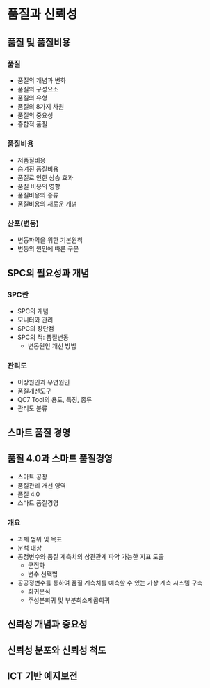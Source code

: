# 품질과 신뢰성
## 품질 및 품질비용
### 품질
- 품질의 개념과 변화
- 품질의 구성요소
- 품질의 유형
- 품질의 8가지 차원
- 품질의 중요성
- 종합적 품질
### 품질비용
- 저품질비용
- 숨겨진 품질비용
- 품질로 인한 상승 효과
- 품질 비용의 영향
- 품질비용의 종류
- 품질비용의 새로운 개념
### 산포(변동)
- 변동파악을 위한 기본원칙
- 변동의 원인에 따른 구분

## SPC의 필요성과 개념
### SPC란
- SPC의 개념
- 모니터와 관리
- SPC의 장단점
- SPC의 적: 품질변동
  - 변동원인 개선 방법
### 관리도
- 이상원인과 우연원인
- 품질개선도구
- QC7 Tool의 용도, 특징, 종류
- 관리도 분류

## 스마트 품질 경영
## 품질 4.0과 스마트 품질경영
- 스마트 공장
- 품질관리 개선 영역
- 품질 4.0
- 스마트 품질경영
### 개요
- 과제 범위 및 목표
- 분석 대상
- 공정변수와 품질 계측치의 상관관계 파악 가능한 지표 도출
  - 군집화
  - 변수 선택법
- 공공정변수를 통하여 품질 계측치를 예측할 수 있는 가상 계측 시스템 구축
  - 회귀분석
  - 주성분회귀 및 부분최소제곱회귀

## 신뢰성 개념과 중요성

## 신뢰성 분포와 신뢰성 척도

## ICT 기반 예지보전
